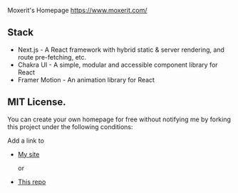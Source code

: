 Moxerit's Homepage
https://www.moxerit.com/

## Stack
- Next.js - A React framework with hybrid static & server rendering, and route pre-fetching, etc.
- Chakra UI - A simple, modular and accessible component library for React
- Framer Motion - An animation library for React


## MIT License.

You can create your own homepage for free without notifying me by forking this project under the following conditions:

Add a link to
 - [My site](https://www.moxerit.com/)

   or

- [This repo](https://github.com/Moxerit/PortfolioSite)
